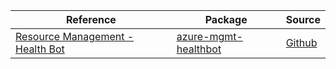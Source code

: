 | Reference | Package | Source |
|---|---|---|
|[Resource Management - Health Bot](mgmt-healthbot-readme.md)|[azure-mgmt-healthbot](https://pypi.org/project/azure-mgmt-healthbot)|[Github](https://github.com/Azure/azure-sdk-for-python/blob/main/sdk/healthbot/azure-mgmt-healthbot)|
